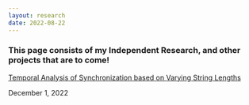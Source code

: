 ```yaml
---
layout: research
date: 2022-08-22
---
```


<h3 class="math-intro">
    This page consists of my Independent Research, and other projects that are to come! 
</h3>

<div>
<a class ="mathlinks" href="/research/research2.pdf">
    Temporal Analysis of Synchronization based on Varying String Lengths
</a>
<p class="math-date">
    <span>December 1, 2022</span>
</p>
</div>
